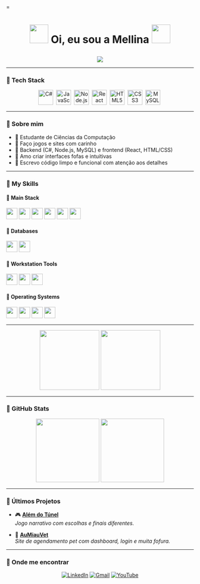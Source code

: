 =<h1 align="center">
  <img src="https://media.giphy.com/media/3oriO0OEd9QIDdllqo/giphy.gif" width="50" />
  Oi, eu sou a Mellina
  <img src="https://media.giphy.com/media/3oriO0OEd9QIDdllqo/giphy.gif" width="50" />
</h1>


<p align="center">
  <img src="https://readme-typing-svg.herokuapp.com/?color=FFB7C5&center=true&vCenter=true&lines=Desenvolvedora+Fullstack+🌼;C%23,+JS,+Node.js,+React+🌸;Apaixonada+por+UI+fofa+e+código+limpo+✨" />
</p>

---

### 🌷 Tech Stack
<div align="center">

<img src="https://cdn.jsdelivr.net/gh/devicons/devicon/icons/csharp/csharp-original.svg" width="40" title="C#" />&nbsp;
<img src="https://cdn.jsdelivr.net/gh/devicons/devicon/icons/javascript/javascript-original.svg" width="40" title="JavaScript"/>&nbsp;
<img src="https://cdn.jsdelivr.net/gh/devicons/devicon/icons/nodejs/nodejs-original.svg" width="40" title="Node.js"/>&nbsp;
<img src="https://cdn.jsdelivr.net/gh/devicons/devicon/icons/react/react-original.svg" width="40" title="React"/>&nbsp;
<img src="https://cdn.jsdelivr.net/gh/devicons/devicon/icons/html5/html5-original.svg" width="40" title="HTML5"/>&nbsp;
<img src="https://cdn.jsdelivr.net/gh/devicons/devicon/icons/css3/css3-original.svg" width="40" title="CSS3"/>&nbsp;
<img src="https://cdn.jsdelivr.net/gh/devicons/devicon/icons/mysql/mysql-original.svg" width="40" title="MySQL"/>&nbsp;

</div>

---

### 🐰 Sobre mim
- 💖 Estudante de Ciências da Computação  
- 🌟 Faço jogos e sites com carinho  
- 🧁 Backend (C#, Node.js, MySQL) e frontend (React, HTML/CSS)  
- 🌸 Amo criar interfaces fofas e intuitivas  
- 🎀 Escrevo código limpo e funcional com atenção aos detalhes  

---

### 🎀 My Skills

#### 🍡 Main Stack
<div>
  <img src="https://cdn.jsdelivr.net/gh/devicons/devicon/icons/javascript/javascript-original.svg" width="30" />
  <img src="https://cdn.jsdelivr.net/gh/devicons/devicon/icons/nodejs/nodejs-original.svg" width="30" />
  <img src="https://cdn.jsdelivr.net/gh/devicons/devicon/icons/csharp/csharp-original.svg" width="30" />
  <img src="https://cdn.jsdelivr.net/gh/devicons/devicon/icons/react/react-original.svg" width="30" />
  <img src="https://cdn.jsdelivr.net/gh/devicons/devicon/icons/html5/html5-original.svg" width="30" />
  <img src="https://cdn.jsdelivr.net/gh/devicons/devicon/icons/css3/css3-original.svg" width="30" />
</div>

#### 🍥 Databases
<div>
  <img src="https://cdn.jsdelivr.net/gh/devicons/devicon/icons/mysql/mysql-original.svg" width="30" />
  <img src="https://cdn.jsdelivr.net/gh/devicons/devicon/icons/postgresql/postgresql-original.svg" width="30" />
</div>

#### 🍓 Workstation Tools
<div>
  <img src="https://cdn.jsdelivr.net/gh/devicons/devicon/icons/vscode/vscode-original.svg" width="30" />
  <img src="https://cdn.jsdelivr.net/gh/devicons/devicon/icons/eclipse/eclipse-original.svg" width="30" />
  <img src="https://cdn.jsdelivr.net/gh/devicons/devicon/icons/git/git-original.svg" width="30" />
</div>

#### 🍰 Operating Systems
<div>
  <img src="https://cdn.jsdelivr.net/gh/devicons/devicon/icons/apple/apple-original.svg" width="30" />
  <img src="https://cdn.jsdelivr.net/gh/devicons/devicon/icons/linux/linux-original.svg" width="30" />
  <img src="https://cdn.jsdelivr.net/gh/devicons/devicon/icons/windows8/windows8-original.svg" width="30" />
  <img src="https://cdn.jsdelivr.net/gh/devicons/devicon/icons/ubuntu/ubuntu-plain.svg" width="30" />
</div>

---

<p align="center">
  <img src="https://media.giphy.com/media/RMc5Z9wCOr1sY/giphy.gif" width="160" /> <!-- Bulbasaur andando -->
  <img src="https://media.giphy.com/media/LfNCDm1MkzG4U/giphy.gif" width="160" /> <!-- Eevee dormindo -->
</p>

---

### 🌸 GitHub Stats
<div align="center">
  <img src="https://github-readme-stats.vercel.app/api?username=Mellina-ship-it&show_icons=true&theme=tokyonight&border_radius=10" height="170" />
  <img src="https://github-readme-stats.vercel.app/api/top-langs/?username=Mellina-ship-it&layout=compact&theme=tokyonight&border_radius=10" height="170"/>
</div>

---

### 🍬 Últimos Projetos

- 🎮 **[Além do Túnel](https://github.com/Mellina-ship-it/Alem_do_tunel)**  
  *Jogo narrativo com escolhas e finais diferentes.*

- 🐾 **[AuMiauVet](https://github.com/Mellina-ship-it/AuMiauVet)**  
  *Site de agendamento pet com dashboard, login e muita fofura.*

---

### 🌷 Onde me encontrar

<div align="center">

[![LinkedIn](https://img.shields.io/badge/-LinkedIn-FFB7C5?style=for-the-badge&logo=linkedin&logoColor=white)](https://www.linkedin.com/in/mellina-bizinoto-618081227/)
[![Gmail](https://img.shields.io/badge/-Gmail-FDC5D5?style=for-the-badge&logo=gmail&logoColor=white)](mailto:bizinoto.mellina@gmail.com)
[![YouTube](https://img.shields.io/badge/-YouTube-FF9AAF?style=for-the-badge&logo=youtube&logoColor=white)](https://youtube.com/@mbspadua?si=j4HN7W6gvdU3bWp1)

</div>
